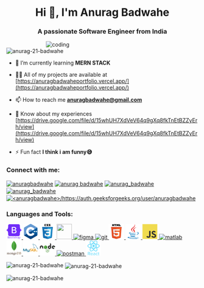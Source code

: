 <h1 align="center">Hi 👋, I'm Anurag Badwahe</h1>
<h3 align="center">A passionate Software Engineer from India</h3>


<img align = "right" alt = "coding" width = "400" src = "https://user-images.githubusercontent.com/55389276/140866485-8fb1c876-9a8f-4d6a-98dc-08c4981eaf70.gif"/>


<p align="left"> <img src="https://komarev.com/ghpvc/?username=anurag-21-badwahe&label=Profile%20views&color=0e75b6&style=flat" alt="anurag-21-badwahe" /> </p>

- 🌱 I’m currently learning **MERN STACK**

- 👨‍💻 All of my projects are available at [https://anuragbadwaheportfolio.vercel.app/](https://anuragbadwaheportfolio.vercel.app/)

- 📫 How to reach me **anuragbadwahe@gmail.com**

- 📄 Know about my experiences [https://drive.google.com/file/d/15whUH7XdVeV64q9gXq8fkTnEtBZZyErh/view](https://drive.google.com/file/d/15whUH7XdVeV64q9gXq8fkTnEtBZZyErh/view)

- ⚡ Fun fact **I think i am funny😅**

<h3 align="left">Connect with me:</h3>
<p align="left">
<a href="https://twitter.com/anuragbadwahe" target="blank"><img align="center" src="https://raw.githubusercontent.com/rahuldkjain/github-profile-readme-generator/master/src/images/icons/Social/twitter.svg" alt="anuragbadwahe" height="30" width="40" /></a>
<a href="https://linkedin.com/in/anurag badwahe" target="blank"><img align="center" src="https://raw.githubusercontent.com/rahuldkjain/github-profile-readme-generator/master/src/images/icons/Social/linked-in-alt.svg" alt="anurag badwahe" height="30" width="40" /></a>
<a href="https://instagram.com/anurag_badwahe" target="blank"><img align="center" src="https://raw.githubusercontent.com/rahuldkjain/github-profile-readme-generator/master/src/images/icons/Social/instagram.svg" alt="anurag_badwahe" height="30" width="40" /></a>
<a href="https://www.codingninjas.com/studio/profile/13_Anurag" target="blank"><img align="center" src="https://raw.githubusercontent.com/rahuldkjain/github-profile-readme-generator/master/src/images/icons/Social/leet-code.svg" alt="anurag_badwahe" height="30" width="40" /></a>
<a href="https://auth.geeksforgeeks.org/user/<anuragbadwahe>/https://auth.geeksforgeeks.org/user/anuragbadwahe" target="blank"><img align="center" src="https://raw.githubusercontent.com/rahuldkjain/github-profile-readme-generator/master/src/images/icons/Social/geeks-for-geeks.svg" alt="<anuragbadwahe>/https://auth.geeksforgeeks.org/user/anuragbadwahe" height="30" width="40" /></a>
</p>

<h3 align="left">Languages and Tools:</h3>
<p align="left"> <a href="https://getbootstrap.com" target="_blank" rel="noreferrer"> <img src="https://raw.githubusercontent.com/devicons/devicon/master/icons/bootstrap/bootstrap-plain-wordmark.svg" alt="bootstrap" width="40" height="40"/> </a> <a href="https://www.w3schools.com/cpp/" target="_blank" rel="noreferrer"> <img src="https://raw.githubusercontent.com/devicons/devicon/master/icons/cplusplus/cplusplus-original.svg" alt="cplusplus" width="40" height="40"/> </a> <a href="https://www.w3schools.com/css/" target="_blank" rel="noreferrer"> <img src="https://raw.githubusercontent.com/devicons/devicon/master/icons/css3/css3-original-wordmark.svg" alt="css3" width="40" height="40"/> </a> <a href="https://expressjs.com" target="_blank" rel="noreferrer"> <img src="https://www.google.com/url?sa=i&url=https%3A%2F%2Fwww.edureka.co%2Fblog%2Fexpressjs-tutorial%2F&psig=AOvVaw0_yFArXLE4WEn9nzhi8at-&ust=1706790040583000&source=images&cd=vfe&opi=89978449&ved=0CBMQjRxqFwoTCOil38POh4QDFQAAAAAdAAAAABAE"width="40" height="40"/> </a> <a href="https://www.figma.com/" target="_blank" rel="noreferrer"> <img src="https://www.vectorlogo.zone/logos/figma/figma-icon.svg" alt="figma" width="40" height="40"/> </a> <a href="https://git-scm.com/" target="_blank" rel="noreferrer"> <img src="https://www.vectorlogo.zone/logos/git-scm/git-scm-icon.svg" alt="git" width="40" height="40"/> </a> <a href="https://www.w3.org/html/" target="_blank" rel="noreferrer"> <img src="https://raw.githubusercontent.com/devicons/devicon/master/icons/html5/html5-original-wordmark.svg" alt="html5" width="40" height="40"/> </a> <a href="https://www.java.com" target="_blank" rel="noreferrer"> <img src="https://raw.githubusercontent.com/devicons/devicon/master/icons/java/java-original.svg" alt="java" width="40" height="40"/> </a> <a href="https://developer.mozilla.org/en-US/docs/Web/JavaScript" target="_blank" rel="noreferrer"> <img src="https://raw.githubusercontent.com/devicons/devicon/master/icons/javascript/javascript-original.svg" alt="javascript" width="40" height="40"/> </a> <a href="https://www.mathworks.com/" target="_blank" rel="noreferrer"> <img src="https://upload.wikimedia.org/wikipedia/commons/2/21/Matlab_Logo.png" alt="matlab" width="40" height="40"/> </a> <a href="https://www.mongodb.com/" target="_blank" rel="noreferrer"> <img src="https://raw.githubusercontent.com/devicons/devicon/master/icons/mongodb/mongodb-original-wordmark.svg" alt="mongodb" width="40" height="40"/> </a> <a href="https://www.mysql.com/" target="_blank" rel="noreferrer"> <img src="https://raw.githubusercontent.com/devicons/devicon/master/icons/mysql/mysql-original-wordmark.svg" alt="mysql" width="40" height="40"/> </a> <a href="https://nodejs.org" target="_blank" rel="noreferrer"> <img src="https://raw.githubusercontent.com/devicons/devicon/master/icons/nodejs/nodejs-original-wordmark.svg" alt="nodejs" width="40" height="40"/> </a> <a href="https://postman.com" target="_blank" rel="noreferrer"> <img src="https://www.vectorlogo.zone/logos/getpostman/getpostman-icon.svg" alt="postman" width="40" height="40"/> </a> <a href="https://reactjs.org/" target="_blank" rel="noreferrer"> <img src="https://raw.githubusercontent.com/devicons/devicon/master/icons/react/react-original-wordmark.svg" alt="react" width="40" height="40"/> </a> </p>

<p><img align="left" src="https://github-readme-stats.vercel.app/api/top-langs?username=anurag-21-badwahe&show_icons=true&locale=en&layout=compact" alt="anurag-21-badwahe" /></p>

<p>&nbsp;<img align="center" src="https://github-readme-stats.vercel.app/api?username=anurag-21-badwahe&show_icons=true&locale=en" alt="anurag-21-badwahe" /></p>

<p><img align="center" src="https://github-readme-streak-stats.herokuapp.com/?user=anurag-21-badwahe&" alt="anurag-21-badwahe" /></p>
